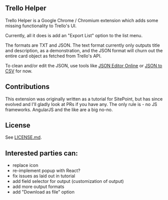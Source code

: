 ## Trello Helper

Trello Helper is a Google Chrome / Chromium extension which adds some missing functionality to Trello's UI.

Currently, all it does is add an "Export List" option to the list menu.

The formats are TXT and JSON. The text format currently only outputs title and description, as a demonstration, and the JSON format will churn out the entire card object as fetched from Trello's API.

To clean and/or edit the JSON, use tools like [JSON Editor Online](http://jsoneditoronline.org/) or [JSON to CSV](https://json-csv.com/) for now.
 
## Contributions

This extension was originally written as a tutorial for SitePoint, but has since evolved and I'll gladly look at PRs if you have any. The only rule is - no JS frameworks. AngularJS and the like are a big no-no.

## License

See [LICENSE.md](LICENSE.md).

## Interested parties can:

- replace icon
- re-implement popup with React?
- fix issues as laid out in tutorial
- add field selector for output (customization of output)
- add more output formats
- add "Download as file" option
